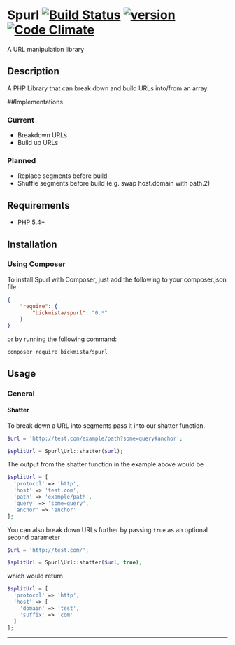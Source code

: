 # Spurl [![Build Status][travis-image]][travis-url] [![version][packagist-version]][packagist-url] [![Code Climate][codeclimate-quality]][codeclimate-url]

A URL manipulation library

## Description
A PHP Library that can break down and build URLs into/from an array.

##Implementations

### Current

* Breakdown URLs
* Build up URLs

### Planned

* Replace segments before build
* Shuffle segments before build (e.g. swap host.domain with path.2)

## Requirements

- PHP 5.4+

## Installation

### Using Composer

To install Spurl with Composer, just add the following to your composer.json file

```json
{
    "require": {
        "bickmista/spurl": "0.*"
    }
}
```

or by running the following command:

```shell
composer require bickmista/spurl
```

## Usage

### General

#### Shatter

To break down a URL into segments pass it into our shatter function.

```php
$url = 'http://test.com/example/path?some=query#anchor';

$splitUrl = Spurl\Url::shatter($url);
```

The output from the shatter function in the example above would be

```php
$splitUrl = [
  'protocol' => 'http',
  'host' => 'test.com',
  'path' => 'example/path',
  'query' => 'some=query',
  'anchor' => 'anchor'
];
```

You can also break down URLs further by passing `true` as an optional second parameter

```php
$url = 'http://test.com/';

$splitUrl = Spurl\Url::shatter($url, true);
```

which would return

```php
$splitUrl = [
  'protocol' => 'http',
  'host' => [
    'domain' => 'test',
    'suffix' => 'com'
  ]
];
```

----

[travis-url]: https://travis-ci.org/bickmista/spurl
[travis-image]: https://travis-ci.org/bickmista/spurl.svg

[codeclimate-url]: https://codeclimate.com/github/bickmista/spurl
[codeclimate-quality]: https://codeclimate.com/github/bickmista/spurl/badges/gpa.svg

[packagist-url]: https://packagist.org/packages/bickmista/spurl
[packagist-version]: https://img.shields.io/packagist/v/bickmista/spurl.svg

